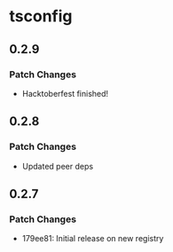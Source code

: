# tsconfig

## 0.2.9

### Patch Changes

- Hacktoberfest finished!

## 0.2.8

### Patch Changes

- Updated peer deps

## 0.2.7

### Patch Changes

- 179ee81: Initial release on new registry
